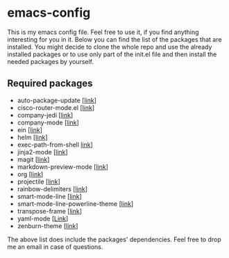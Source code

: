 # emacs-config

This is my emacs config file. Feel free to use it, if you find anything 
interesting for you in it. Below you can find the list of the packages that are
installed. You might decide to clone the whole repo and use the already
installed packages or to use only part of the init.el file and then 
install the needed packages by yourself.

## Required packages

* auto-package-update [[link](https://github.com/rranelli/auto-package-update.el)]
* cisco-router-mode.el [[link](https://www.emacswiki.org/emacs/download/cisco-router-mode.el)]
* company-jedi [[link](https://github.com/syohex/emacs-company-jedi)]
* company-mode [[link](https://github.com/company-mode/company-mode)]
* ein [[link](https://github.com/millejoh/emacs-ipython-notebook)]
* helm [[link](https://github.com/emacs-helm/helm)]
* exec-path-from-shell [link](https://github.com/purcell/exec-path-from-shell)]
* jinja2-mode [[link](https://github.com/paradoxxxzero/jinja2-mode)]
* magit [[link](https://magit.vc)]
* markdown-preview-mode [[link](https://github.com/ancane/markdown-preview-mode)]
* org [[link](http://orgmode.org)]
* projectile [[link](https://github.com/bbatsov/projectile)]
* rainbow-delimiters [[link](https://www.emacswiki.org/emacs/RainbowDelimiters)]
* smart-mode-line [[link](https://github.com/Malabarba/smart-mode-line)]
* smart-mode-line-powerline-theme  [[link](https://github.com/Malabarba/smart-mode-line)]
* transpose-frame [[link](https://www.emacswiki.org/emacs/TransposeFrame)]
* yaml-mode [[Link](https://github.com/yoshiki/yaml-mode)]
* zenburn-theme [[link](https://github.com/bbatsov/zenburn-emacs)]

The above list does include the packages' dependencies. Feel free to drop me 
an email in case of questions.
